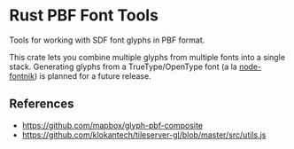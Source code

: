 # Rust PBF Font Tools

Tools for working with SDF font glyphs in PBF format.

This crate lets you combine multiple glyphs from multiple fonts into a single stack.
Generating glyphs from a TrueType/OpenType font (a la [node-fontnik](https://github.com/mapbox/node-fontnik))
is planned for a future release.

## References
  * https://github.com/mapbox/glyph-pbf-composite
  * https://github.com/klokantech/tileserver-gl/blob/master/src/utils.js
